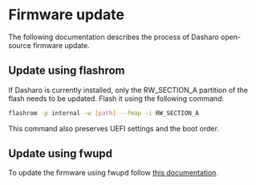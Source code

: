 # Firmware update

The following documentation describes the process of Dasharo open-source
firmware update.

## Update using flashrom

If Dasharo is currently installed, only the RW_SECTION_A partition of the flash
needs to be updated. Flash it using the following command:

```bash
flashrom -p internal -w [path] --fmap -i RW_SECTION_A
```

This command also preserves UEFI settings and the boot order.

## Update using fwupd

To update the firmware using fwupd follow
[this documentation](../../common-coreboot-docs/fwupd_usage.md).
